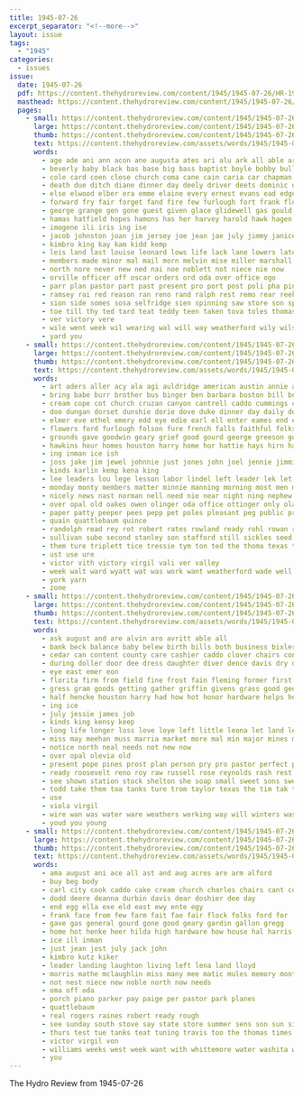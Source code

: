 ```yaml
---
title: 1945-07-26
excerpt_separator: "<!--more-->"
layout: issue
tags:
  - "1945"
categories:
  - issues
issue:
  date: 1945-07-26
  pdf: https://content.thehydroreview.com/content/1945/1945-07-26/HR-1945-07-26.pdf
  masthead: https://content.thehydroreview.com/content/1945/1945-07-26/masthead/HR-1945-07-26.jpg
  pages:
    - small: https://content.thehydroreview.com/content/1945/1945-07-26/small/HR-1945-07-26-01.jpg
      large: https://content.thehydroreview.com/content/1945/1945-07-26/large/HR-1945-07-26-01.jpg
      thumb: https://content.thehydroreview.com/content/1945/1945-07-26/thumbnails/HR-1945-07-26-01.jpg
      text: https://content.thehydroreview.com/assets/words/1945/1945-07-26/HR-1945-07-26-01.txt
      words:
        - age ade ani ann acon ane augusta ates ari alu ark all able are ante ault area and arm ace anthony alfred aid altus ator arbes ater april ard audi
        - beverly baby black bas base big bass baptist boyle bobby bulls below ber beare bernie brackeen blair bickell but bell business brawley bel brought bik bees brother boys benson buckmaster blood
        - cole card coen close church coma cane cain caria car chapman charley class carry chief came carolyn can cee chan coast city carruth che camp
        - death due ditch diane dinner day deely driver deets dominic daughter dun ditmore doubt duke dies dody
        - else elwood elber era emme elaine every ernest evans ead edge etta edith enter
        - forward fry fair forget fand fire few furlough fort frank florence friends from fron fred for field first
        - george grange gen gone guest given glace glidewell gas gould glass gerald glas guthrie girten good
        - hamas hatfield hopes hamons has her harvey harold hawk hagen houst him har head hydro hemphill hurt harry harbor holly had home han held harris hones hand hin hollis
        - imogene ili iris ing ise
        - jacob johnston joan jim jersey joe jean jae july jimmy janice jack
        - kimbro king kay kam kidd kemp
        - leis land last louise leonard lows life lack lane lowers later left lone liberty leo lines little lucile leat lovely
        - members made minor mal mail morn melvin mise miller marshall mow meter many matter marie mir mabel major martha march men maxine more moore man mood mariona mee marcella mildred mater mores
        - north nore never new ned nai noe noblett not niece nie now
        - orville officer off oscar orders ord oda over office ogo
        - parr plan pastor part past present pro port post poli pha pines porch pacific parent pon park piano pry prime pass power
        - ramsey rai red reason ran reno rand ralph rest remo rear reek rons roy
        - sion side somes sosa selfridge sien spinning saw store son spies scott service schantz sang sweeney sho sandra stange state steelman sister second sol sodders swartzendruber staples said soler seeman seems stella
        - toe till thy ted tard teat teddy teen taken tova toles thomas texas the tree test them tilton toa theron than tickel
        - ver victory vere
        - wile went week wil wearing wal will way weatherford wily wilson wife ward weal work well wheel was walk wayland west watt wanda with while
        - yard you
    - small: https://content.thehydroreview.com/content/1945/1945-07-26/small/HR-1945-07-26-02.jpg
      large: https://content.thehydroreview.com/content/1945/1945-07-26/large/HR-1945-07-26-02.jpg
      thumb: https://content.thehydroreview.com/content/1945/1945-07-26/thumbnails/HR-1945-07-26-02.jpg
      text: https://content.thehydroreview.com/assets/words/1945/1945-07-26/HR-1945-07-26-02.txt
      words:
        - art aders aller acy ala agi auldridge american austin annie acey ary are arnt all ain allie alt avery and aus aug ard agent
        - bring babe burr brother bus binger ben barbara boston bill bethel best bryan business bac body back baas baptist been bell bil blough base
        - cream cope cot church cruzan canyon cantrell caddo cummings college cox crissman charles car crail clyde christian cloninger city col clair cedar company christina chet county clinton course chan collier counts carl
        - doo dungan dorset dunshie dorie dove duke dinner day daily dewey dale double denham days daughter doing dan
        - elmer eve ethel emery edd eye edie earl ell enter eames end egg enid
        - flowers ford furlough folson fure french falls faithful folks fine friday first fed frank fore fee felton farm from fare floyd florence fall fulton foote for fara
        - grounds gave goodwin geary grief good gourd george greeson goes gregg grandson glad gram grain given griffin grady
        - hawkins hour homes houston harry home hor hattie hays hirn hal her hydro hice heger held hamman herndon herbert hom har horn hinton hee hubbard had head has
        - ing inman ice ish
        - joss jake jim jewel johnnie just jones john joel jennie jimmie july jobs jimmy joe job
        - kinds karlin kemp kena king
        - lee leaders lou lege lesson labor lindel left leader lek let large lite lewis lavely
        - monday monty members matter minnie manning morning most men march mavis mans mccullough mond more many marie martens martin mire marvin may mortan murphy mash miller mason mela miss
        - nicely news nast norman nell need nie near night ning nephew norway noble nowka nation new niece nam november north
        - over opal old oakes owen olinger oda office ottinger only olay ophelia
        - paper patty peeper pees pepp pet poles pleasant peg public pro plate pride pittsburg plan pray people par press peabody post prayer pitzer pan past pastor
        - quain quattlebaum quince
        - randolph read rey rot robert rates rowland ready rohl rowan reddy roby ray roy route ruhl rita reynolds ram rida russ russell
        - sullivan sube second stanley son stafford still sickles seed shanks say said smith san small service silver school schoo song sue ser silos scott soon strong sallie sire she stele sunday sal setting sake souther sister sale stout shelton stockton states sions saw send set saturday study selma see
        - them ture triplett tice tressie tym ton ted the thoma texas tarry take tote tosh ten tonge tomlinson teacher tack thomas tan tea
        - ust use ure
        - victor vith victory virgil vali ver valley
        - week walt ward wyatt wat was work want weatherford wade well wave will water wales war wal works went wos wilbur wert welcome with
        - york yarn
        - zone
    - small: https://content.thehydroreview.com/content/1945/1945-07-26/small/HR-1945-07-26-03.jpg
      large: https://content.thehydroreview.com/content/1945/1945-07-26/large/HR-1945-07-26-03.jpg
      thumb: https://content.thehydroreview.com/content/1945/1945-07-26/thumbnails/HR-1945-07-26-03.jpg
      text: https://content.thehydroreview.com/assets/words/1945/1945-07-26/HR-1945-07-26-03.txt
      words:
        - ask august and are alvin aro avritt able all
        - bank beck balance baby belew birth bills both business bixler bigger brush best buckmaster but bethel better bet bring big been browne
        - cedar can content county care cashier caddo clover chairs con claude chari church cool chai carruth cream charles cake carl clear conto car clarence carry cash child collins come comfort card comin
        - during doller door dee dress daughter diver dence davis dry dent dyce dilly dally dinner
        - eye east emer eon
        - florita firm from field fine frost fain fleming former first farm for fair face filling fly fruit freeze farms felton
        - gress gram goods getting gather griffin givens grass good gee gregg gene glidewell
        - half hencke houston harry had how hot honor hardware helps her heir house heard has held horton high hydro home hens hand
        - ing ice
        - july jessie james job
        - kinds king kensy keep
        - long life longer loss love loye left little leona let land lea
        - miss may meehan muss marria market more mal min major mines men medley man many money
        - notice north neal needs not new now
        - over opal olevia old
        - present pope pines prost plan person pry pro pastor perfect proper
        - ready roosevelt reno roy raw russell rose reynolds rash rest
        - see shown station stock shelton she soap small sweet sons sweeney service saturday soll school spray sale special song son summer still sha sunday salt
        - todd take them toa tanks ture trom taylor texas the tim tak tally
        - use
        - viola virgil
        - wire wan was water ware weathers working way will winters washington welcome walter week wise with while weatherford william weather
        - youd you young
    - small: https://content.thehydroreview.com/content/1945/1945-07-26/small/HR-1945-07-26-04.jpg
      large: https://content.thehydroreview.com/content/1945/1945-07-26/large/HR-1945-07-26-04.jpg
      thumb: https://content.thehydroreview.com/content/1945/1945-07-26/thumbnails/HR-1945-07-26-04.jpg
      text: https://content.thehydroreview.com/assets/words/1945/1945-07-26/HR-1945-07-26-04.txt
      words:
        - ama august ani ace all ast and aug acres are arm alford
        - buy beg body
        - carl city cook caddo cake cream church charles chairs cant cool county custer close come chair company chester cot
        - dodd deere deanna durbin davis dear doshier dee day
        - end egg ella exe eld east ewy ente egy
        - frank face from few farm fait fae fair flock folks ford for
        - gave gas general gourd gone good geary gardin gallon gregg
        - home hot henke heer hilda high hardware how house hal harris hydro hens her herman haley has howe
        - ice ill inman
        - just jean jost july jack john
        - kimbro kutz kiker
        - leader landing laughton living left lena land lloyd
        - morris mathe mclaughlin miss many mee matic mules memory montebello miller more mac maan much
        - not nest niece new noble north now needs
        - oma off oda
        - porch piano parker pay paige per pastor park planes
        - quattlebaum
        - real rogers raines robert ready rough
        - see sunday south stove say state store summer sens son sun sih stamps sell side sister street shelton sire sugar sae stuff service
        - thurs test tue tanks teat tuning travis too the thomas times tai thi tough
        - victor virgil von
        - williams weeks west week want with whittemore water washita was war will wes wai weatherford
        - you
---
```


The Hydro Review from 1945-07-26

<!--more-->

